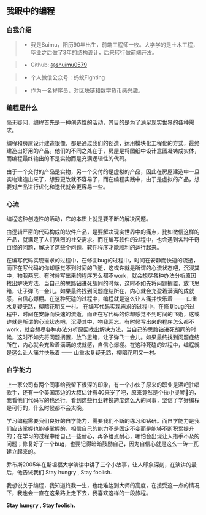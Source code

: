 
## 我眼中的编程

### 自我介绍

> - 我是Suimu，阳历90年出生，前端工程师一枚。大学学的是土木工程，毕业之后做了3年的结构设计，后来转行做前端开发。

> - Github: [@shuimu0579](https://github.com/shuimu0579)

> - 个人微信公众号：蚂蚁Fighting

> - 作为一名程序员，对区块链和数字货币感兴趣。

### 编程是什么

毫无疑问，编程首先是一种创造性的活动，其目的是为了满足现实世界的各种需求。

编程和房屋设计建造很像，都是通过我们的创造，运用模块化工程化的方式，最终建造出好用的产品。他们的不同之处在于，房屋是将图纸中设计意图凝铸成实体，而编程最终输出的不是实物而是充满逻辑性的代码。

由于一个交付的产品是实物，另一个交付的是虚拟的产品，因此在房屋建造中一旦实物建造出来了，想要更改就不容易了，而在编程实践中，由于是虚拟的产品，想要对产品进行优化和迭代就会更容易一些。

### 心流

编程这种创造性的活动，它的本质上就是要不断的解决问题。

由逻辑严密的代码构成的软件产品，是要解决现实世界中的痛点，比如微信这样的产品，就满足了人们强烈的社交需求。而在编写软件的过程中，也会遇到各种千奇百怪的问题，解决了这些个问题，软件程序才能顺利的运行起来。

在编写代码实现需求的过程中，在修复bug的过程中，时间在安静而快速的流逝，而正在写代码的你却感觉不到时间的飞逝，这或许就是所谓的心流状态吧，沉浸其中，物我两忘。有时候写出来的程序怎么都不work，就会想尽各种办法分析原因找出解决方法，当自己的思路钻进死胡同的时候，这时不如先将问题搁置，放飞思绪，让子弹飞一会儿。如果最终找到问题症结所在，内心就会充盈着满满的成就感，自信心爆棚。在这种死磕的过程中，编程就是这么让人痛并快乐着 —— 山重水复疑无路，柳暗花明又一村。
在编写代码实现需求的过程中，在修复bug的过程中，时间在安静而快速的流逝，而正在写代码的你却感觉不到时间的飞逝，这或许就是所谓的心流状态吧，沉浸其中，物我两忘。有时候写出来的程序怎么都不work，就会想尽各种办法分析原因找出解决方法，当自己的思路钻进死胡同的时候，这时不如先将问题搁置，放飞思绪，让子弹飞一会儿。如果最终找到问题症结所在，内心就会充盈着满满的成就感，自信心爆棚。在这种死磕的过程中，编程就是这么让人痛并快乐着 —— 山重水复疑无路，柳暗花明又一村。

### 自学能力

上一家公司有两个同事给我留下很深的印象，有一个小伙子原来的职业是酒吧驻唱歌手，还有一个美国那边的大叔估计有40来岁了吧，原来竟然是个拉小提琴🎻的，我看他们代码写的也还行。看到这些行业转换跨度这么大的同事，坚信了学好编程是可行的，什么时候都不会太晚。

学习编程需要我们良好的自学能力，需要我们不断的练习和钻研。而自学能力是我们应该掌握也能够掌握的，相信自己的能力不是固定不变而是能够不断积累提升的；在学习的过程中给自己一些耐心，再多给点耐心，哪怕会出现让人措手不及的问题；修复好了一个bug，也要记得暗暗鼓励自己，因为自信心就是这么一砖一瓦建立起来的。

乔布斯2005年在斯坦福大学演讲中讲了三个小故事，让人印象深刻，在演讲的最后，他告诫我们 Stay hungry , Stay foolish.

我想说关于编程，我知道终我一生，也绝难达到大师的高度，在接受这一点的情况下，我也会一直在这条路上走下去，我喜欢这样的一段旅程。

**Stay hungry , Stay foolish.**
